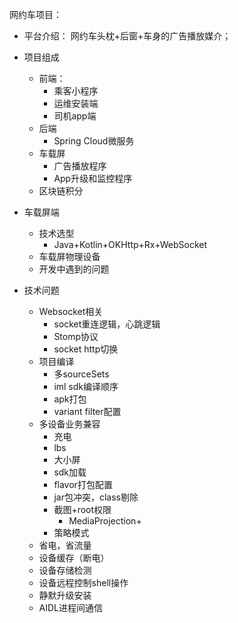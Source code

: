 网约车项目：
- 平台介绍：
网约车头枕+后窗+车身的广告播放媒介；
- 项目组成
  - 前端：
    - 乘客小程序
    - 运维安装端
    - 司机app端
  - 后端
    - Spring Cloud微服务
  - 车载屏
    - 广告播放程序
    - App升级和监控程序
  - 区块链积分

- 车载屏端
  - 技术选型
    - Java+Kotlin+OKHttp+Rx+WebSocket
  - 车载屏物理设备
  - 开发中遇到的问题

- 技术问题
  - Websocket相关
    - socket重连逻辑，心跳逻辑
    - Stomp协议
    - socket http切换 
  - 项目编译
    - 多sourceSets
    - iml sdk编译顺序
    - apk打包
    - variant filter配置
  - 多设备业务兼容
    - 充电
    - lbs
    - 大小屏
    - sdk加载 
    - flavor打包配置
    - jar包冲突，class剔除
    - 截图+root权限
      - MediaProjection+
    - 策略模式
  - 省电，省流量
  - 设备缓存（断电）
  - 设备存储检测
  - 设备远程控制shell操作
  - 静默升级安装
  - AIDL进程间通信
